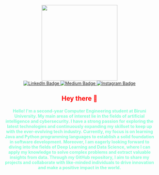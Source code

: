 <div id="header" align="center">
  <img src="https://media.giphy.com/media/JdkIAaVJ7p86A/giphy.gif" width="250"/>
</div>

<div id="badges" align="center">
  <a href="https://www.linkedin.com/in/abdullokh-abdukodirov-9745b5203/">
    <img src="https://img.shields.io/badge/LinkedIn-blue?style=for-the-badge&logo=linkedin&logoColor=white" alt="LinkedIn Badge">
  </a> 
  <a href="https://medium.com/@abdullahabdulkadir0/">
    <img src="https://img.shields.io/badge/Medium-black?style=for-the-badge&logo=medium&logoColor=white" alt="Medium Badge">
  </a> 
   <a href="https://instagram.com/dimoontri?igshid=MjEwN2IyYWYwYw==">
     <img src="https://img.shields.io/badge/Instagram-orange?style=for-the-badge&logo=instagram&logoColor=white" alt="Instagram Badge">
  </a> 
</div>

<div id="header" align="center">
  <h2 style ="color: red;">Hey there 👋</h2>
  <h4 style ="color: aquamarine;">Hello! I'm a second-year Computer Engineering student at Biruni University. My main areas of interest lie in the fields of artificial intelligence and cybersecurity. I have a strong passion for exploring the latest technologies and continuously expanding my skillset to keep up with the ever-evolving tech industry. Currently, my focus is on learning Java and Python programming languages to establish a solid foundation in software development. Moreover, I am eagerly looking forward to diving into the fields of Deep Learning and Data Science, where I can apply my knowledge to solve complex problems and extract valuable insights from data. Through my GitHub repository, I aim to share my projects and collaborate with like-minded individuals to drive innovation and make a positive impact in the world.</h4>
</div>



